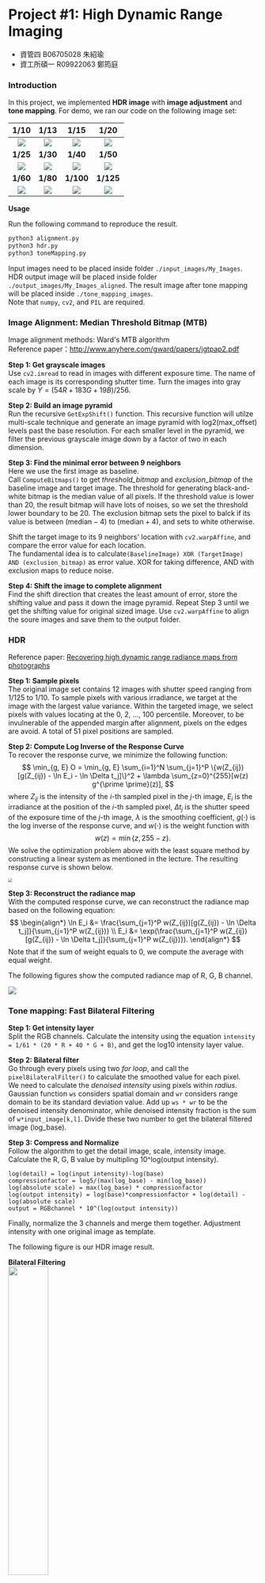 # Project #1: High Dynamic Range Imaging
- 資管四 B06705028 朱紹瑜
- 資工所碩一 R09922063 鄭筠庭

### Introduction

In this project, we implemented **HDR image** with **image adjustment** and **tone mapping**. For demo, we ran our code on the following image set:

|               **1/10**               |               **1/13**               |               **1/15**               |               **1/20**               |
| :----------------------------------: | :----------------------------------: | :----------------------------------: | :----------------------------------: |
| ![](https://i.imgur.com/4gDOjFK.jpg) | ![](https://i.imgur.com/TdtBvjT.jpg) | ![](https://i.imgur.com/FBWsjoW.jpg) | ![](https://i.imgur.com/ROSAeuz.jpg) |
|               **1/25**               |               **1/30**               |               **1/40**               |               **1/50**               |
| ![](https://i.imgur.com/RMoWn5U.jpg) | ![](https://i.imgur.com/NsqTb4K.jpg) | ![](https://i.imgur.com/f1xXoz1.jpg) | ![](https://i.imgur.com/YTKJc9O.jpg) |
|               **1/60**               |               **1/80**               |              **1/100**               |              **1/125**               |
| ![](https://i.imgur.com/rpSlXnQ.jpg) | ![](https://i.imgur.com/BvRIIQn.jpg) | ![](https://i.imgur.com/bsIXIXW.jpg) | ![](https://i.imgur.com/OdsgWZg.jpg) |

**Usage**

Run the following command to reproduce the result.

```sh
python3 alignment.py
python3 hdr.py
python3 toneMapping.py
```

Input images need to be placed inside folder `./input_images/My_Images`. HDR output image will be placed inside folder `./output_images/My_Images_aligned`. The result image after tone mapping will be placed inside `./tone_mapping_images`.  
Note that `numpy`,  `cv2`, and `PIL` are required.

### Image Alignment:  Median Threshold Bitmap (MTB)
Image alignment methods: Ward's MTB algorithm  
Reference paper：http://www.anyhere.com/gward/papers/jgtpap2.pdf  

**Step 1: Get grayscale images**  
Use `cv2.imread` to read in images with different exposure time. The name of each image is its corresponding shutter time. Turn the images into gray scale by $Y=(54R+183G+19B)/256$.  

**Step 2: Build an image pyramid**  
Run the recursive `GetExpShift()` function. This recursive function will utilze multi-scale technique and generate an image pyramid with log2(max_offset) levels past the base resolution. For each smaller level in the pyramid, we filter the previous grayscale image down by a factor of two in each dimension.

**Step 3: Find the minimal error between 9 neighbors**  
Here we use the first image as baseline.  
Call `ComputeBitmaps()` to get *threshold_bitmap* and *exclusion_bitmap* of the baseline image and target image. The threshold for generating black-and-white bitmap is the median value of all pixels. If the threshold value is lower than 20, the result bitmap will have lots of noises, so we set the threshold lower boundary to be 20. The exclusion bitmap sets the pixel to balck if its value is between $(\text{median} - 4)$ to $(\text{median} + 4)$, and sets to white otherwise.  

Shift the target image to its 9 neighbors' location with `cv2.warpAffine`, and compare the error value for each location.  
The fundamental idea is to calculate`(BaselineImage) XOR (TargetImage) AND (exclusion_bitmap)` as error value. XOR for taking difference, AND with exclusion maps to reduce noise.   

**Step 4: Shift the image to complete alignment**  
Find the shift direction that creates the least amount of error, store the shifting value and pass it down the image pyramid. Repeat Step 3 until we get the shifting value for original sized image. Use `cv2.warpAffine` to align the soure images and save them to the output folder.


### HDR
Reference paper: [Recovering high dynamic range radiance maps from photographs](https://dl.acm.org/doi/10.1145/258734.258884)

**Step 1: Sample pixels**  
The original image set contains 12 images with shutter speed ranging from 1/125 to 1/10. To sample pixels with various irradiance, we target at the image with the largest value variance. Within the targeted image, we select pixels with values locating at the 0, 2, ..., 100 percentile. Moreover, to be invulnerable of the appended margin after alignment, pixels on the edges are avoid. A total of 51 pixel positions are sampled.

**Step 2: Compute Log Inverse of the Response Curve**  
To recover the response curve, we minimize the following function:
$$
\min_{g, E} O = \min_{g, E} \sum_{i=1}^N \sum_{j=1}^P \{w(Z_{ij})[g(Z_{ij}) - \ln E_i - \ln \Delta t_j]\}^2 + \lambda \sum_{z=0}^{255}[w(z) g^{\prime \prime}(z)],
$$
where $Z_{ij}$ is the intensity of the $i$-th sampled pixel in the $j$-th image, $E_i$ is the irradiance at the position of the $i$-th sampled pixel, $\Delta t_j$ is the shutter speed of the exposure time of the $j$-th image, $\lambda$ is the smoothing coefficient, $g(\cdot)$ is the log inverse of the response curve, and $w(\cdot)$ is the weight function with
$$
w(z) = \min\{z, 255-z\}.
$$
We solve the optimization problem above with the least square method by constructing a linear system as mentioned in the lecture. The resulting response curve is shown below.

<img src="https://i.imgur.com/UH3FbpY.png" style="zoom:50%;" />

**Step 3: Reconstruct the radiance map**  
With the computed response curve, we can reconstruct the radiance map based on the following equation:
$$
\begin{align*}
\ln E_i &= \frac{\sum_{j=1}^P w(Z_{ij})[g(Z_{ij}) - \ln \Delta t_j]}{\sum_{j=1}^P w(Z_{ij})} \\
E_i &= \exp(\frac{\sum_{j=1}^P w(Z_{ij})[g(Z_{ij}) - \ln \Delta t_j]}{\sum_{j=1}^P w(Z_{ij})}).
\end{align*}
$$
Note that if the sum of weight equals to 0, we compute the average with equal weight. 

The following figures show the computed radiance map of R, G, B channel.

![](https://i.imgur.com/vHrxKQR.png)


### Tone mapping: Fast Bilateral Filtering
**Step 1: Get intensity layer**  
Split the RGB channels. Calculate the intensity using the equation `intensity = 1/61 * (20 * R + 40 * G + B)`, and get the log10 intensity layer value.  

**Step 2: Bilateral filter**  
Go through every pixels using two *for loop*, and call the `pixelBilateralFilter()` to calculate the smoothed value for each pixel.  
We need to calculate the *denoised intensity* using pixels within *radius*. Gaussian function `ws` considers spatial domain and `wr` considers range domain to be its standard deviation value. Add up `ws * wr` to be the denoised intensity denominator, while denoised intensity fraction is the sum of `w*input_image[k,l]`. Divide these two number to get the bilateral filtered image (log_base).

**Step 3: Compress and Normalize**  
Follow the algorithm to get the detail image, scale, intensity image. Calculate the R, G, B value by multipling 10^log(output intensity). 
```
log(detail) = log(input intensity)-log(base)
compressionfactor = log5/(max(log_base) - min(log_base))
log(absolute scale) = max(log_base) * compressionfactor
log(output intensity) = log(base)*compressionfactor + log(detail) - log(absolute scale)
output = RGBchannel * 10^(log(output intensity))
```
Finally, normalize the 3 channels and merge them together. Adjustment intensity with one original image as template.  

The following figure is our HDR image result.

**Bilateral Filtering**  
<img src="https://github.com/shaoyu0966/VFX/blob/main/hw1/tone_mapping_images/tone_mapping_result.jpg" width="40%">


We also expolre other tone mapping algorithms available in OpenCV:  
**Reinhard Tonemap**  
<img src="https://github.com/shaoyu0966/VFX/blob/main/hw1/tone_mapping_images/ldr-Reinhard.jpg" width="40%">  

**Mantiuk Tonemap**  
<img src="https://github.com/shaoyu0966/VFX/blob/main/hw1/tone_mapping_images/ldr-Mantiuk.jpg" width="40%">

**Drago Tonemap**  
<img src="https://github.com/shaoyu0966/VFX/blob/main/hw1/tone_mapping_images/ldr-Drago.jpg" width="40%">